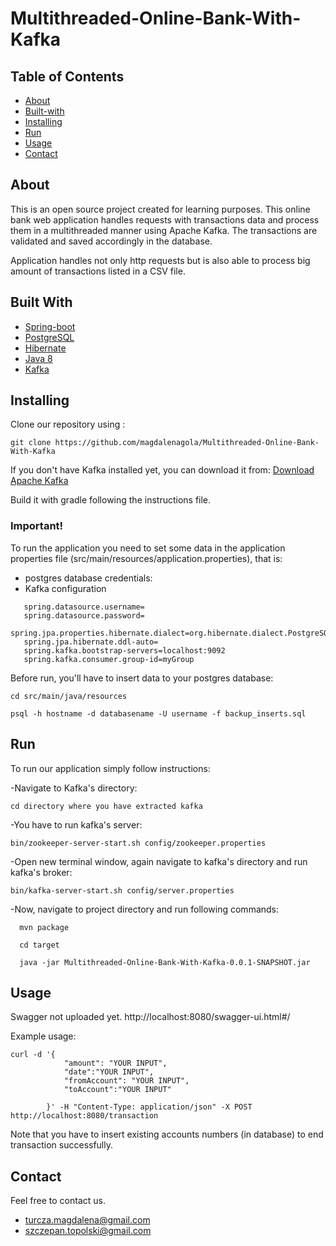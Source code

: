 # Multithreaded-Online-Bank-With-Kafka

## Table of Contents

- [About](#about)
- [Built-with](#built-with)
- [Installing](#installing)
- [Run](#run)
- [Usage](#usage)
- [Contact](#contact)

## About <a name = "about"></a>

This is an open source project created for learning purposes. This online bank web application handles requests with transactions data and process them in a multithreaded manner using Apache Kafka. The transactions are validated and saved accordingly in the database.

Application handles not only http requests but is also able to process big amount of transactions listed in a CSV file.

## Built With <a name = "built-with"></a>

* [Spring-boot](https://spring.io/projects/spring-boot)
* [PostgreSQL](https://www.postgresql.org/)
* [Hibernate](https://hibernate.org/)
* [Java 8](https://www.java.com/pl/download/faq/java8.xml)
* [Kafka](https://kafka.apache.org/)

## Installing <a name = "installing"></a>

Clone our repository using :

```
git clone https://github.com/magdalenagola/Multithreaded-Online-Bank-With-Kafka
```


If you don't have Kafka installed yet, you can download it from: [Download Apache Kafka](https://kafka.apache.org/downloads)

Build it with gradle following the instructions file.



### Important!

To run the application you need to set some data in the application properties file (src/main/resources/application.properties), that is:
- postgres database credentials:
- Kafka configuration

```spring.datasource.url=
   spring.datasource.username=
   spring.datasource.password=
   spring.jpa.properties.hibernate.dialect=org.hibernate.dialect.PostgreSQL92Dialect
   spring.jpa.hibernate.ddl-auto=
   spring.kafka.bootstrap-servers=localhost:9092
   spring.kafka.consumer.group-id=myGroup
```

Before run, you'll have to insert data to your postgres database:
```
cd src/main/java/resources
```

```
psql -h hostname -d databasename -U username -f backup_inserts.sql
```

## Run <a name = "run"></a>

To run our application simply follow instructions:

-Navigate to Kafka's directory:
```
cd directory where you have extracted kafka
```
-You have to run kafka's server:
```
bin/zookeeper-server-start.sh config/zookeeper.properties
```
-Open new terminal window, again navigate to kafka's directory and run kafka's broker:
```
bin/kafka-server-start.sh config/server.properties
```
-Now, navigate to project directory and run following commands:
```
  mvn package
```

```
  cd target 
```

```
  java -jar Multithreaded-Online-Bank-With-Kafka-0.0.1-SNAPSHOT.jar
```

## Usage <a name = "usage"></a>
Swagger not uploaded yet.
 http://localhost:8080/swagger-ui.html#/
 
 Example usage:
 ```
curl -d '{
             "amount": "YOUR INPUT",
             "date":"YOUR INPUT",
             "fromAccount": "YOUR INPUT",
             "toAccount":"YOUR INPUT"
            
         }' -H "Content-Type: application/json" -X POST http://localhost:8080/transaction
```

Note that you have to insert existing accounts numbers (in database) to end transaction successfully.

## Contact <a name = "contact"></a>
Feel free to contact us.
 * turcza.magdalena@gmail.com
 * szczepan.topolski@gmail.com
